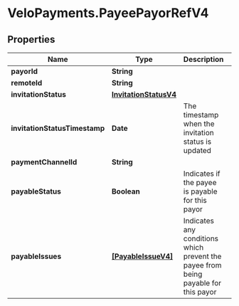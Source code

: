 # VeloPayments.PayeePayorRefV4

## Properties

Name | Type | Description | Notes
------------ | ------------- | ------------- | -------------
**payorId** | **String** |  | [optional] 
**remoteId** | **String** |  | [optional] 
**invitationStatus** | [**InvitationStatusV4**](InvitationStatusV4.md) |  | [optional] 
**invitationStatusTimestamp** | **Date** | The timestamp when the invitation status is updated | [optional] 
**paymentChannelId** | **String** |  | [optional] 
**payableStatus** | **Boolean** | Indicates if the payee is payable for this payor | [optional] 
**payableIssues** | [**[PayableIssueV4]**](PayableIssueV4.md) | Indicates any conditions which prevent the payee from being payable for this payor | [optional] 


